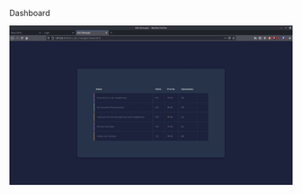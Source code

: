 Dashboard

![](https://raw.githubusercontent.com/codebyjustin/UI-Component-Ref-Library/master/UI%20Component%20Ref/3_ads_manager/demo.gif)
